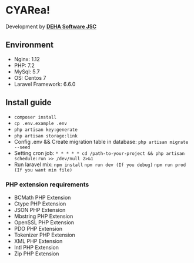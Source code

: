 # CYARea!

Development by **[DEHA Software JSC](https://www.deha-soft.com/)**

## Environment
- Nginx: 1.12
- PHP: 7.2
- MySql: 5.7
- OS: Centos 7
- Laravel Framework: 6.6.0

## Install guide

- `composer install`
- `cp .env.example .env`
- `php artisan key:generate`
- `php artisan storage:link`
- Config .env && Create migration table in database:
    ``php artisan migrate --seed``
- Setting cron job:
    ``* * * * * cd /path-to-your-project && php artisan schedule:run >> /dev/null 2>&1``
- Run laravel mix:
    `npm install`
    `npm run dev (If you debug)`
    `npm run prod (If you want min file)`

### PHP extension requirements

- BCMath PHP Extension
- Ctype PHP Extension
- JSON PHP Extension
- Mbstring PHP Extension
- OpenSSL PHP Extension
- PDO PHP Extension
- Tokenizer PHP Extension
- XML PHP Extension
- Intl PHP Extension
- Zip PHP Extension
